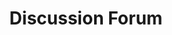 ---
title: "Discussion Forum"
excerpt: "think, learn, discuss"
layout: collection
permalink: /forum/
collection: forum
author_profile: true
sort_order: reverse
header:
    overlay_color: "#3c3c64"
    actions:
      - label: "Write a Post"
        url: "/forum/new"
      - label: "View PRs"
        url: "https://github.com/bassclefstudio/bassclefstudio.github.io/pulls"
---